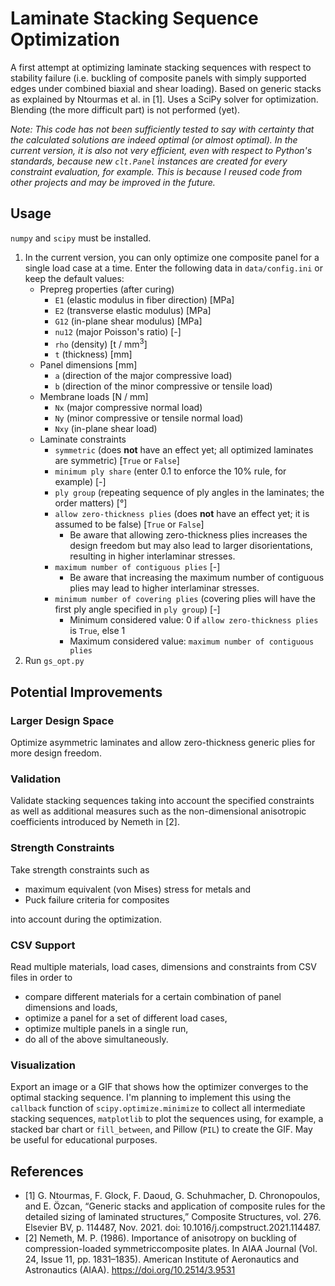 # Laminate Stacking Sequence Optimization

A first attempt at optimizing laminate stacking sequences with respect to stability failure (i.e. buckling of composite panels with simply supported edges under combined biaxial and shear loading).
Based on generic stacks as explained by Ntourmas et al. in [1]. Uses a SciPy solver for optimization. Blending (the more difficult part) is not performed (yet).

_Note: This code has not been sufficiently tested to say with certainty that the calculated solutions are indeed optimal (or almost optimal). In the current version, it is also not very efficient, even with respect to Python's standards, because new `clt.Panel` instances are created for every constraint evaluation, for example. This is because I reused code from other projects and may be improved in the future._

## Usage

`numpy` and `scipy` must be installed.

1. In the current version, you can only optimize one composite panel for a single load case at a time. Enter the following data in `data/config.ini` or keep the default values:
   - Prepreg properties (after curing)
     - `E1` (elastic modulus in fiber direction) \[MPa\]
     - `E2` (transverse elastic modulus) \[MPa\]
     - `G12` (in-plane shear modulus) \[MPa\]
     - `nu12` (major Poisson's ratio) \[-\]
     - `rho` (density) \[t / mm<sup>3</sup>\]
     - `t` (thickness) \[mm\]
   - Panel dimensions \[mm\]
     - `a` (direction of the major compressive load)
     - `b` (direction of the minor compressive or tensile load)
   - Membrane loads \[N / mm\]
     - `Nx` (major compressive normal load)
     - `Ny` (minor compressive or tensile normal load)
     - `Nxy` (in-plane shear load)
   - Laminate constraints
     - `symmetric` (does __not__ have an effect yet; all optimized laminates are symmetric) \[`True` or `False`\]
     - `minimum ply share` (enter 0.1 to enforce the 10% rule, for example) \[-\]
     - `ply group` (repeating sequence of ply angles in the laminates; the order matters) \[°\]
     - `allow zero-thickness plies` (does __not__ have an effect yet; it is assumed to be false) \[`True` or `False`\]
       - Be aware that allowing zero-thickness plies increases the design freedom but may also lead to larger disorientations, resulting in higher interlaminar stresses.
     - `maximum number of contiguous plies` \[-\]
       - Be aware that increasing the maximum number of contiguous plies may lead to higher interlaminar stresses.
     - `minimum number of covering plies` (covering plies will have the first ply angle specified in `ply group`) \[-\]
       - Minimum considered value: 0 if `allow zero-thickness plies` is `True`, else 1
       - Maximum considered value: `maximum number of contiguous plies`
2. Run `gs_opt.py`

## Potential Improvements

### Larger Design Space

Optimize asymmetric laminates and allow zero-thickness generic plies for more design freedom.

### Validation

Validate stacking sequences taking into account the specified constraints as well as additional measures such as the non-dimensional anisotropic coefficients introduced by Nemeth in [2].

### Strength Constraints

Take strength constraints such as 
- maximum equivalent (von Mises) stress for metals and
- Puck failure criteria for composites

into account during the optimization.

### CSV Support

Read multiple materials, load cases, dimensions and constraints from CSV files in order to
- compare different materials for a certain combination of panel dimensions and loads,
- optimize a panel for a set of different load cases,
- optimize multiple panels in a single run,
- do all of the above simultaneously.

### Visualization

Export an image or a GIF that shows how the optimizer converges to the optimal stacking sequence. I'm planning to implement this using the `callback` function of `scipy.optimize.minimize` to collect all intermediate stacking sequences, `matplotlib` to plot the sequences using, for example, a stacked bar chart or `fill_between`, and Pillow (`PIL`) to create the GIF. May be useful for educational purposes.

## References
- [1] G. Ntourmas, F. Glock, F. Daoud, G. Schuhmacher, D. Chronopoulos, and E. Özcan, “Generic stacks and application of composite rules for the detailed sizing of laminated structures,” Composite Structures, vol. 276. Elsevier BV, p. 114487, Nov. 2021. doi: 10.1016/j.compstruct.2021.114487.
- [2] Nemeth, M. P. (1986). Importance of anisotropy on buckling of compression-loaded symmetriccomposite plates. In AIAA Journal (Vol. 24, Issue 11, pp. 1831–1835). American Institute of Aeronautics and Astronautics (AIAA). https://doi.org/10.2514/3.9531